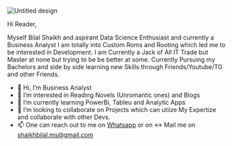 ![Untitled design](https://github.com/user-attachments/assets/25600646-bbb3-4fcb-8ff8-bd8960fe435b)

Hi Reader, 

Myself Bilal Shaikh and aspirant Data Science Enthusiast and currently a Business Analyst
I am totally into Custom Roms and Rooting which led me to be interested in Development.
I am Currently a Jack of All IT Trade but Master at none but trying to be be better at some.
Currently Pursuing my Bachelors and side by side learning new Skills through Friends/Youtube/TG and other Friends.


- 👋 Hi, I’m Business Analyst
- 👀 I’m interested in Reading Novels (Unromantic ones) and Blogs 
- 🌱 I’m currently learning PowerBi, Tableu and Analytic Apps
- 💞️ I’m looking to collaborate on Projects which can utiize My Expertize and collaborate with other Devs.
- 📫 One can reach out to me  on [Whatsapp](https://api.whatsapp.com/send/?phone=919820625299&text=Hi%20Bilaal&type=phone_number&app_absent=0) or  on  ↔️ Mail me on shaikhbilal.ms@gmail.com 

